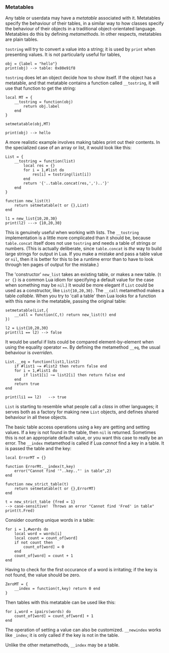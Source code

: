 ### Metatables

Any table or userdata may have a _metatable_ associated with it.  Metatables specify
the behaviour of their tables, in a similar way to how classes specify the behaviour of
their objects in a traditional object-orientated language.  Metatables do this by defining
_metamethods_.  In other respects, metatables are plain tables.


`tostring` will try to convert a value into a string; it is used by `print` when presenting
values. It is not particularly useful for tables,

    obj = {label = "hello"}    
    print(obj) --> table: 0x80e91f8
    
`tostring` does let an object decide how to show itself. If the object has a metatable,
and that metatable contains a function called `__tostring`, it will use that function to
get the string:
    
    local MT = { 
        __tostring = function(obj)
            return obj.label
        end
    }
    
    setmetatable(obj,MT)
    
    print(obj) --> hello
    
A more realistic example involves making tables print out their contents.  In the 
specialized case of an array or list, it would look like this:

    List = {
        __tostring = function(list)
            local res = {}
            for i = 1,#list do
                res[i] = tostring(list[i])
            end
            return '{'..table.concat(res,',')..'}'
        end
    }
    
    function new_list(t)
        return setmetatable(t or {},List)
    end
    
    l1 = new_list{10,20,30}
    print(l2) ---> {10,20,30}
    
This is genuinely useful when working with lists.  The `__tostring` implementation is
a little more complicated than it should be, because `table.concat` itself does not use
`tostring` and needs a table of strings or numbers.  (This is actually deliberate, since
`table.concat` is _the_ way to build large strings for output in Lua.  If you make a mistake
and pass a table value or `nil`, then it is better for this to be a runtime error than
to have to look through ten pages of output for the mistake.)

The 'constructor' `new_list` takes an existing table, or makes a new table. (`t or {}` is
a common Lua idiom for specifying a default value for the case when something may
be `nil`.)    It would be more elegant if `List` could be used as a constructor, like 
`List{10,20,30}`.  The `__call` metamethod makes a table _callable_.  When you try
to 'call a table' then Lua looks for a function with this name in the metatable, passing
the original table:

    setmetatable(List,{
        __call = function(C,t) return new_list(t) end
    })
    
    l2 = List{10,20,30}
    print(l1 == l2) --> false
    
It would be useful if lists could be compared element-by-element when using the
equality operator `==`.  By defining the metamethod `__eq`, the usual behaviour
is _overriden_.

    List.__eq = function(list1,list2)
        if #list1 ~= #list2 then return false end
        for i = 1,#list1 do
            if list1[i] ~= list2[i] then return false end
        end
        return true
    end

    print(li1 == l2)   --> true

`List` is starting to resemble what people call a _class_ in other languages; it serves both
as a factory for making new `List` objects, and defines shared behaviour in all these
objects.

The basic table access operations using a key are getting and setting values. If a key
is not found in the table, then `nil` is returned.   Sometimes this is not an appropriate
default value, or you want this case to really be an error.  The `__index` metamethod
is called if Lua _cannot_ find a key in a table. It is passed the table and the key:

    local ErrorMT = {}
    
    function ErrorMt.__index(t,key)
        error("Cannot find '"..key.."' in table",2)
    end
    
    function new_strict_table(t)
        return setmetatable(t or {},ErrorMT)
    end
    
    t = new_strict_table {fred = 1}
    --> case-sensitive!  Throws an error "Cannot find 'Fred' in table"
    print(t.Fred) 
    
Consider counting unique words in a table:

    for i = 1,#words do
        local word = words[i]
        local count = count_of[word]
        if not count then
            count_of[word] = 0
        end
        count_of[word] = count + 1
    end

Having to check for the first occurance of a word is irritating; if the key is not found,
the value should be zero.

    ZeroMT = {
        __index = function(t,key) return 0 end
    }
    
Then tables with this metatable can be used like this:

    for i,word = ipairs(words) do
        count_of[word] = count_of[word] + 1
    end
    

The operation of setting a value can also be customized.  `__newindex` works like 
`_index`; it is only called if the key is not in the table.

Unlike the other metamethods, `__index` may be a table. 

